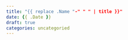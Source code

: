 ```yaml
---
title: "{{ replace .Name "-" " " | title }}"
date: {{ .Date }}
draft: true
categories: uncategoried
---
```


